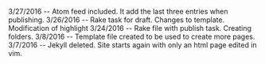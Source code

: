 3/27/2016 -- Atom feed included. It add the last three entries when publishing.
3/26/2016 -- Rake task for draft. Changes to template. Modification of highlight
3/24/2016 -- Rake file with publish task. Creating folders. 
3/8/2016  -- Template file created to be used to create more pages.
3/7/2016  -- Jekyll deleted. Site starts again with only an html page edited in vim.

